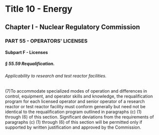 
# Title 10 - Energy
## Chapter I - Nuclear Regulatory Commission
### PART 55 - OPERATORS' LICENSES
#### Subpart F - Licenses
##### § 55.59 Requalification.
###### Applicability to research and test reactor facilities.

(7)To accommodate specialized modes of operation and differences in control, equipment, and operator skills and knowledge, the requalification program for each licensed operator and senior operator of a research reactor or test reactor facility must conform generally but need not be identical to the requalification program outlined in paragraphs (c) (1) through (6) of this section. Significant deviations from the requirements of paragraphs (c) (1) through (6) of this section will be permitted only if supported by written justification and approved by the Commission.
